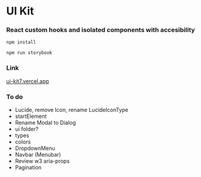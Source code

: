 # UI Kit

### React custom hooks and isolated components with accesibility

`npm install`

`npm run storybook`

### Link

[ui-kit7.vercel.app](https://ui-kit7.vercel.app/)

### To do

- Lucide, remove Icon, rename LucideIconType
- startElement
- Rename Modal to Dialog
- ui folder?
- types
- colors
- DropdownMenu
- Navbar (Menubar)
- Review w3 aria-props
- Pagination
